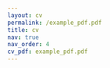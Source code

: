 ```yaml
---
layout: cv
permalink: /example_pdf.pdf
title: cv
nav: true
nav_order: 4
cv_pdf: example_pdf.pdf
---
```


